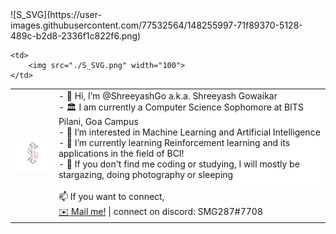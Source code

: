 <table style="border:none">
  <tr>
    <td>
      <img src="./S_SVG.png" width="100">
    </td>
    <td style="width:200">
      <div style="background-color: white">
- 👋 Hi, I’m @ShreeyashGo a.k.a. Shreeyash Gowaikar<br>
- 🏛️ I am currently a Computer Science Sophomore at BITS Pilani, Goa Campus<br>
- 👀 I’m interested in Machine Learning and Artificial Intelligence<br>
- 🌱 I’m currently learning Reinforcement learning and its applications in the field of BCI!<br>
- 🤔 If you don't find me coding or studying, I will mostly be stargazing, doing photography or sleeping<br>
    <br></div>
    <div>📫 If you want to connect,<br>
<a href='shreeyashgo@gmail.com'>✉️ Mail me!</a> | connect on discord: SMG287#7708
</div>
    </td>![S_SVG](https://user-images.githubusercontent.com/77532564/148255997-71f89370-5128-489c-b2d8-2336f1c822f6.png)

    <td>
        <img src="./S_SVG.png" width="100">
    </td>
  </tr>
 </table>



<!---
ShreeyashGo/ShreeyashGo is a ✨ special ✨ repository because its `README.md` (this file) appears on your GitHub profile.
You can click the Preview link to take a look at your changes.
--->

